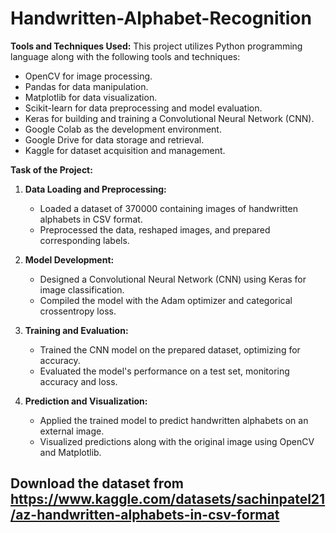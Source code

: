 # Handwritten-Alphabet-Recognition

**Tools and Techniques Used:**
This project utilizes Python programming language along with the following tools and techniques:
- OpenCV for image processing.
- Pandas for data manipulation.
- Matplotlib for data visualization.
- Scikit-learn for data preprocessing and model evaluation.
- Keras for building and training a Convolutional Neural Network (CNN).
- Google Colab as the development environment.
- Google Drive for data storage and retrieval.
- Kaggle for dataset acquisition and management.

**Task of the Project:**

1. **Data Loading and Preprocessing:**
   - Loaded a dataset of 370000 containing images of handwritten alphabets in CSV format.
   - Preprocessed the data, reshaped images, and prepared corresponding labels.

2. **Model Development:**
   - Designed a Convolutional Neural Network (CNN) using Keras for image classification.
   - Compiled the model with the Adam optimizer and categorical crossentropy loss.

3. **Training and Evaluation:**
   - Trained the CNN model on the prepared dataset, optimizing for accuracy.
   - Evaluated the model's performance on a test set, monitoring accuracy and loss.

4. **Prediction and Visualization:**
   - Applied the trained model to predict handwritten alphabets on an external image.
   - Visualized predictions along with the original image using OpenCV and Matplotlib.

## Download the dataset from https://www.kaggle.com/datasets/sachinpatel21/az-handwritten-alphabets-in-csv-format
